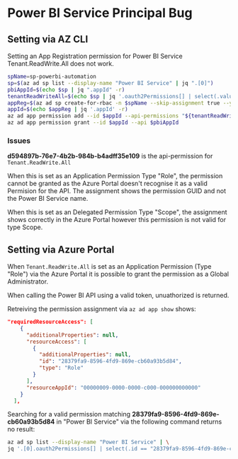 # Power BI Service Principal Bug

## Setting via AZ CLI
Setting an App Registration permission for Power BI Service Tenant.ReadWrite.All does not work.

```sh
spName=sp-powerbi-automation
sp=$(az ad sp list --display-name "Power BI Service" | jq ".[0]")
pbiAppId=$(echo $sp | jq ".appId" -r)
tenantReadWriteAll=$(echo $sp | jq '.oauth2Permissions[] | select(.value == "Tenant.ReadWrite.All").id' -r)
appReg=$(az ad sp create-for-rbac -n $spName --skip-assignment true --years 1)
appId=$(echo $appReg | jq '.appId' -r)
az ad app permission add --id $appId --api-permissions "${tenantReadWriteAll}=Role" --api $pbiAppId
az ad app permission grant --id $appId --api $pbiAppId
```

### Issues
**d594897b-76e7-4b2b-984b-b4adff35e109** is the api-permission for `Tenant.ReadWrite.All`

When this is set as an Application Permission Type "Role", the permission cannot be granted as the Azure Portal doesn't recognise it as a valid Permision for the API. The assignment shows the permission GUID and not the Power BI Service name.

When this is set as an Delegated Permission Type "Scope", the assignment shows correctly in the Azure Portal however this permission is not valid for type Scope.

## Setting via Azure Portal
When `Tenant.ReadWrite.All` is set as an Application Permission (Type "Role") via the Azure Portal it is possible to grant the permission as a Global Administrator. 

When calling the Power BI API using a valid token, unuathorized is returned.

Retreiving the permission assignment via `az ad app show` shows:

```json
"requiredResourceAccess": [
    {
      "additionalProperties": null,
      "resourceAccess": [
        {
          "additionalProperties": null,
          "id": "28379fa9-8596-4fd9-869e-cb60a93b5d84",
          "type": "Role"
        }
      ],
      "resourceAppId": "00000009-0000-0000-c000-000000000000"
    }
  ],
```
Searching for a valid permission matching **28379fa9-8596-4fd9-869e-cb60a93b5d84** in "Power BI Service" via the following command returns no result:

```sh
az ad sp list --display-name "Power BI Service" | \
jq '.[0].oauth2Permissions[] | select(.id == "28379fa9-8596-4fd9-869e-cb60a93b5d84")'
```